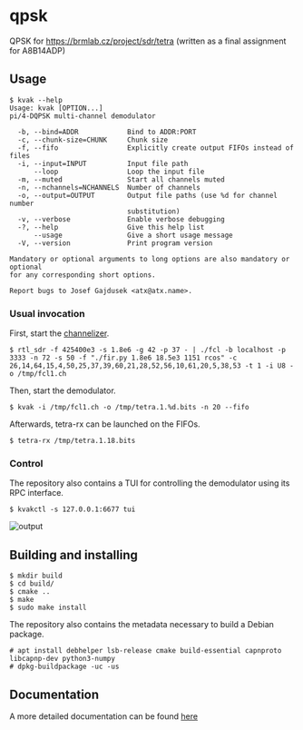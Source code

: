 # qpsk
QPSK for https://brmlab.cz/project/sdr/tetra (written as a final assignment for A8B14ADP)

## Usage

```
$ kvak --help
Usage: kvak [OPTION...]
pi/4-DQPSK multi-channel demodulator

  -b, --bind=ADDR            Bind to ADDR:PORT
  -c, --chunk-size=CHUNK     Chunk size
  -f, --fifo                 Explicitly create output FIFOs instead of files
  -i, --input=INPUT          Input file path
      --loop                 Loop the input file
  -m, --muted                Start all channels muted
  -n, --nchannels=NCHANNELS  Number of channels
  -o, --output=OUTPUT        Output file paths (use %d for channel number
                             substitution)
  -v, --verbose              Enable verbose debugging
  -?, --help                 Give this help list
      --usage                Give a short usage message
  -V, --version              Print program version

Mandatory or optional arguments to long options are also mandatory or optional
for any corresponding short options.

Report bugs to Josef Gajdusek <atx@atx.name>.
```

### Usual invocation

First, start the [channelizer](jenda.hrach.eu/gitweb/?p=fcl;a=summary).

```
$ rtl_sdr -f 425400e3 -s 1.8e6 -g 42 -p 37 - | ./fcl -b localhost -p 3333 -n 72 -s 50 -f "./fir.py 1.8e6 18.5e3 1151 rcos" -c 26,14,64,15,4,50,25,37,39,60,21,28,52,56,10,61,20,5,38,53 -t 1 -i U8 -o /tmp/fcl1.ch
```

Then, start the demodulator.

```
$ kvak -i /tmp/fcl1.ch -o /tmp/tetra.1.%d.bits -n 20 --fifo
```

Afterwards, tetra-rx can be launched on the FIFOs.

```
$ tetra-rx /tmp/tetra.1.18.bits
```

### Control

The repository also contains a TUI for controlling the demodulator using its RPC interface.

```
$ kvakctl -s 127.0.0.1:6677 tui
```

![output](https://user-images.githubusercontent.com/3966931/35777606-45e60cfa-09b1-11e8-82e2-c17826ee8b67.gif)

## Building and installing

```
$ mkdir build
$ cd build/
$ cmake ..
$ make
$ sudo make install
```

The repository also contains the metadata necessary to build a Debian package.

```
# apt install debhelper lsb-release cmake build-essential capnproto libcapnp-dev python3-numpy
# dpkg-buildpackage -uc -us
```

## Documentation

A more detailed documentation can be found [here](https://blog.atx.name/kvak/)
